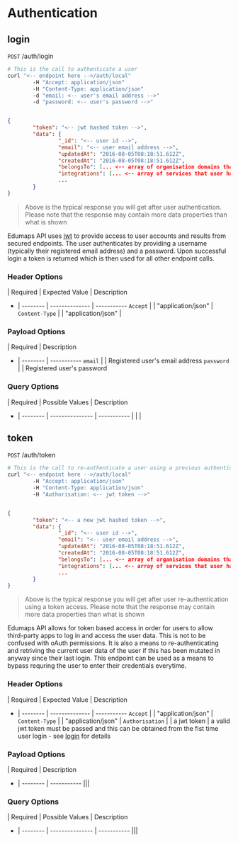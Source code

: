 
# Authentication

## login

<aside class="endpoint">
        <code>POST</code> /auth/login
</aside>


```bash
# This is the call to authenticate a user
curl "<-- endpoint here -->/auth/local"
        -H "Accept: application/json"
        -H "Content-Type: application/json"
        -d "email: <-- user's email address -->"
        -d "password: <-- user's password -->"
```

```json

{
        "token": "<-- jwt hashed token -->",
        "data": {
                "_id": "<-- user id -->",
                "email": "<-- user email address -->",
                "updatedAt": "2016-08-05T08:18:51.612Z",
                "createdAt": "2016-08-05T08:18:51.612Z",
                "belongsTo": [... <-- array of organisation domains that user is associated to -->],
                "integrations": [... <-- array of services that user has enabled -->]
                ...
        }
}
```

> Above is the typical response you will get after user authentication. Please note that the response may contain more data properties than what is shown

Edumaps API uses [jwt](https://jwt.io/) to provide access to user accounts and results from secured endpoints. The user authenticates by providing a username (typically their registered email address) and a password. Upon successful login a token is returned which is then used for all other endpoint calls.


### Header Options


  | Required | Expected Value | Description
- | -------- | -------------- | -----------
`Accept` | <code class="required"></code> | "application/json" |
`Content-Type` | <code class="required"></code>| "application/json" |



### Payload Options


  | Required | Description
- | -------- | -----------
`email` | <code class="required"></code> | Registered user's email address
`password` | <code class="required"></code> | Registered user's password



### Query Options

  | Required | Possible Values | Description
- | -------- | --------------- | -----------
| | |



## token

<aside class="endpoint">
        <code>POST</code> /auth/token
</aside>


```bash
# This is the call to re-authenticate a user using a previous authenticated token
curl "<-- endpoint here -->/auth/local"
        -H "Accept: application/json"
        -H "Content-Type: application/json"
        -H "Authorisation: <-- jwt token -->"
```

```json

{
        "token": "<-- a new jwt hashed token -->",
        "data": {
                "_id": "<-- user id -->",
                "email": "<-- user email address -->",
                "updatedAt": "2016-08-05T08:18:51.612Z",
                "createdAt": "2016-08-05T08:18:51.612Z",
                "belongsTo": [... <-- array of organisation domains that user is associated to -->],
                "integrations": [... <-- array of services that user has enabled -->]
                ...
        }
}
```

> Above is the typical response you will get after user re-authentication using a token access. Please note that the response may contain more data properties than what is shown

Edumaps API allows for token based access in order for users to allow third-party apps to log in and access the user data. This is not to be confused with oAuth permissions. It is also a means to re-authenticating and retriving the current user data of the user if this has been mutated in anyway since their last login. This endpoint can be used as a means to bypass requring the user to enter their credentials everytime.


### Header Options


  | Required | Expected Value | Description
- | -------- | -------------- | -----------
`Accept` | <code class="required"></code> | "application/json" |
`Content-Type` | <code class="required"></code>| "application/json" |
`Authorisation` | <code class="required"></code>| a jwt token | a valid jwt token must be passed and this can be obtained from the fist time user login - see [login](#login) for details



### Payload Options


  | Required | Description
- | -------- | -----------
|||



### Query Options

  | Required | Possible Values | Description
- | -------- | --------------- | -----------
|||

